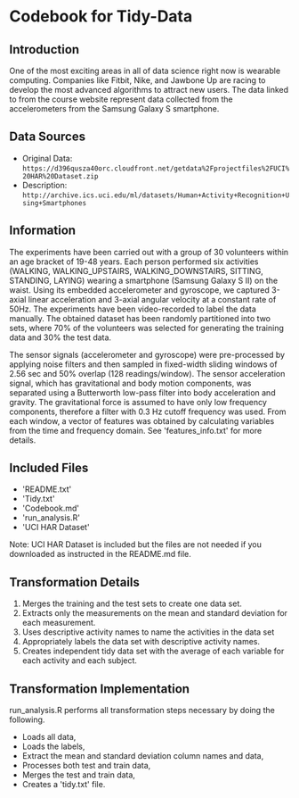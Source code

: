 # Codebook for Tidy-Data

## Introduction
One of the most exciting areas in all of data science right now is wearable computing. Companies like Fitbit, Nike, and Jawbone Up are racing to develop the most advanced algorithms to attract new users. 
The data linked to from the course website represent data collected from the accelerometers from the Samsung Galaxy S smartphone. 

## Data Sources
* Original Data: ```https://d396qusza40orc.cloudfront.net/getdata%2Fprojectfiles%2FUCI%20HAR%20Dataset.zip```
* Description: ```http://archive.ics.uci.edu/ml/datasets/Human+Activity+Recognition+Using+Smartphones```

## Information
The experiments have been carried out with a group of 30 volunteers within an age bracket of 19-48 years. Each person performed six activities (WALKING, WALKING_UPSTAIRS, WALKING_DOWNSTAIRS, SITTING, STANDING, LAYING) wearing a smartphone (Samsung Galaxy S II) on the waist. Using its embedded accelerometer and gyroscope, we captured 3-axial linear acceleration and 3-axial angular velocity at a constant rate of 50Hz. The experiments have been video-recorded to label the data manually. The obtained dataset has been randomly partitioned into two sets, where 70% of the volunteers was selected for generating the training data and 30% the test data. 

The sensor signals (accelerometer and gyroscope) were pre-processed by applying noise filters and then sampled in fixed-width sliding windows of 2.56 sec and 50% overlap (128 readings/window). The sensor acceleration signal, which has gravitational and body motion components, was separated using a Butterworth low-pass filter into body acceleration and gravity. The gravitational force is assumed to have only low frequency components, therefore a filter with 0.3 Hz cutoff frequency was used. From each window, a vector of features was obtained by calculating variables from the time and frequency domain. See 'features_info.txt' for more details. 

## Included Files
* 'README.txt'
* 'Tidy.txt'
* 'Codebook.md'
* 'run_analysis.R'
* 'UCI HAR Dataset'

Note: UCI HAR Dataset is included but the files are not needed if you downloaded as instructed in the README.md file.

## Transformation Details
1. Merges the training and the test sets to create one data set.
2. Extracts only the measurements on the mean and standard deviation for each measurement.
3. Uses descriptive activity names to name the activities in the data set
4. Appropriately labels the data set with descriptive activity names.
5. Creates independent tidy data set with the average of each variable for each activity and each subject.

## Transformation Implementation
run_analysis.R performs all transformation steps necessary by doing the following.
* Loads all data,
* Loads the labels,
* Extract the mean and standard deviation column names and data,
* Processes both test and train data, 
* Merges the test and train data,
* Creates a 'tidy.txt' file.
